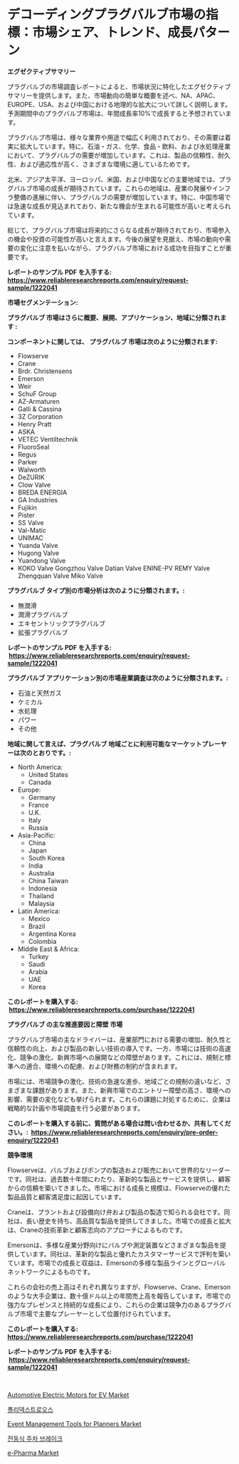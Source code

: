 <p><h1>デコーディングプラグバルブ市場の指標：市場シェア、トレンド、成長パターン</h1></p><p><strong>エグゼクティブサマリー</strong></p>
<p><p>プラグバルブの市場調査レポートによると、市場状況に特化したエグゼクティブサマリーを提供します。また、市場動向の簡単な概要を述べ、NA、APAC、EUROPE、USA、および中国における地理的な拡大について詳しく説明します。予測期間中のプラグバルブ市場は、年間成長率10%で成長すると予想されています。</p><p>プラグバルブ市場は、様々な業界や用途で幅広く利用されており、その需要は着実に拡大しています。特に、石油・ガス、化学、食品・飲料、および水処理産業において、プラグバルブの需要が増加しています。これは、製品の信頼性、耐久性、および適応性が高く、さまざまな環境に適しているためです。</p><p>北米、アジア太平洋、ヨーロッパ、米国、および中国などの主要地域では、プラグバルブ市場の成長が期待されています。これらの地域は、産業の発展やインフラ整備の進展に伴い、プラグバルブの需要が増加しています。特に、中国市場では急速な成長が見込まれており、新たな機会が生まれる可能性が高いと考えられています。</p><p>総じて、プラグバルブ市場は将来的にさらなる成長が期待されており、市場参入の機会や投資の可能性が高いと言えます。今後の展望を見据え、市場の動向や需要の変化に注意を払いながら、プラグバルブ市場における成功を目指すことが重要です。</p></p>
<p><strong>レポートのサンプル PDF を入手する: <a href="https://www.reliableresearchreports.com/enquiry/request-sample/1222041">https://www.reliableresearchreports.com/enquiry/request-sample/1222041</a></strong></p>
<p><strong>市場セグメンテーション:</strong></p>
<p><strong> プラグバルブ 市場はさらに概要、展開、アプリケーション、地域に分類されます :</strong></p>
<p><strong>コンポーネントに関しては、 プラグバルブ 市場は次のように分類されます: &nbsp;</strong></p>
<p><ul><li>Flowserve</li><li>Crane</li><li>Brdr. Christensens</li><li>Emerson</li><li>Weir</li><li>SchuF Group</li><li>AZ-Armaturen</li><li>Galli & Cassina</li><li>3Z Corporation</li><li>Henry Pratt</li><li>ASKA</li><li>VETEC Ventiltechnik</li><li>FluoroSeal</li><li>Regus</li><li>Parker</li><li>Walworth</li><li>DeZURIK</li><li>Clow Valve</li><li>BREDA ENERGIA</li><li>GA Industries</li><li>Fujikin</li><li>Pister</li><li>SS Valve</li><li>Val-Matic</li><li>UNIMAC</li><li>Yuanda Valve</li><li>Hugong Valve</li><li>Yuandong Valve</li><li>KOKO Valve
    Gongzhou Valve
    Datian Valve
    ENINE-PV
    REMY Valve
    Zhengquan Valve
    Miko Valve</li></ul></p>
<p><strong> プラグバルブ タイプ別の市場分析は次のように分類されます。:</strong></p>
<p><ul><li>無潤滑</li><li>潤滑プラグバルブ</li><li>エキセントリックプラグバルブ</li><li>拡張プラグバルブ</li></ul></p>
<p><strong>レポートのサンプル PDF を入手する: &nbsp;<a href="https://www.reliableresearchreports.com/enquiry/request-sample/1222041">https://www.reliableresearchreports.com/enquiry/request-sample/1222041</a></strong></p>
<p><strong> プラグバルブ アプリケーション別の市場産業調査は次のように分類されます。:</strong></p>
<p><ul><li>石油と天然ガス</li><li>ケミカル</li><li>水処理</li><li>パワー</li><li>その他</li></ul></p>
<p><strong>地域に関して言えば、プラグバルブ 地域ごとに利用可能なマーケットプレーヤーは次のとおりです。:</strong></p>
<p><ul>
    <li>
        North America:
        <ul>
            <li>United States</li>
            <li>Canada</li>
        </ul>
    </li>
    <li>
        Europe:
        <ul>
            <li>Germany</li>
            <li>France</li>
            <li>U.K.</li>
            <li>Italy</li>
            <li>Russia</li>
        </ul>
    </li>
    <li>
        Asia-Pacific:
        <ul>
            <li>China</li>
            <li>Japan</li>
            <li>South Korea</li>
            <li>India</li>
            <li>Australia</li>
            <li>China Taiwan</li>
            <li>Indonesia</li>
            <li>Thailand</li>
            <li>Malaysia</li>
        </ul>
    </li>
    <li>
        Latin America:
        <ul>
            <li>Mexico</li>
            <li>Brazil</li>
            <li>Argentina Korea</li>
            <li>Colombia</li>
        </ul>
    </li>
    <li>
        Middle East & Africa:
        <ul>
            <li>Turkey</li>
            <li>Saudi</li>
            <li>Arabia</li>
            <li>UAE</li>
            <li>Korea</li>
        </ul>
    </li>
    </ul></p>
<p><strong>このレポートを購入する: &nbsp;<a href="https://www.reliableresearchreports.com/purchase/1222041">https://www.reliableresearchreports.com/purchase/1222041</a></strong></p>
<p><strong>プラグバルブ の主な推進要因と障壁 市場</strong></p>
<p><p>プラグバルブ市場の主なドライバーは、産業部門における需要の増加、耐久性と信頼性の向上、および製品の新しい技術の導入です。一方、市場には技術の高速化、競争の激化、新興市場への展開などの障壁があります。これには、規制と標準への適合、環境への配慮、および財務の制約が含まれます。</p><p>市場には、市場競争の激化、技術の急速な進歩、地域ごとの規制の違いなど、さまざまな課題があります。また、新興市場でのエントリー障壁の高さ、環境への影響、需要の変化なども挙げられます。これらの課題に対処するために、企業は戦略的な計画や市場調査を行う必要があります。</p></p>
<p><strong>このレポートを購入する前に、質問がある場合は問い合わせるか、共有してください。:&nbsp; <a href="https://www.reliableresearchreports.com/enquiry/pre-order-enquiry/1222041">https://www.reliableresearchreports.com/enquiry/pre-order-enquiry/1222041</a></strong></p>
<p><strong>競争環境</strong></p>
<p><p>Flowserveは、バルブおよびポンプの製造および販売において世界的なリーダーです。同社は、過去数十年間にわたり、革新的な製品とサービスを提供し、顧客からの信頼を築いてきました。市場における成長と規模は、Flowserveの優れた製品品質と顧客満足度に起因しています。</p><p>Craneは、プラントおよび設備向け弁および製品の製造で知られる会社です。同社は、長い歴史を持ち、高品質な製品を提供してきました。市場での成長と拡大は、Craneの技術革新と顧客志向のアプローチによるものです。</p><p>Emersonは、多様な産業分野向けにバルブや測定装置などさまざまな製品を提供しています。同社は、革新的な製品と優れたカスタマーサービスで評判を築いています。市場での成長と収益は、Emersonの多様な製品ラインとグローバルネットワークによるものです。</p><p>これらの会社の売上高はそれぞれ異なりますが、Flowserve、Crane、Emersonのような大手企業は、数十億ドル以上の年間売上高を報告しています。市場での強力なプレゼンスと持続的な成長により、これらの企業は競争力のあるプラグバルブ市場で主要なプレーヤーとして位置付けられています。</p></p>
<p><strong>このレポートを購入する: &nbsp; <a href="https://www.reliableresearchreports.com/purchase/1222041">https://www.reliableresearchreports.com/purchase/1222041</a></strong></p>
<p><strong>レポートのサンプル PDF を入手する: &nbsp;<a href="https://www.reliableresearchreports.com/enquiry/request-sample/1222041">https://www.reliableresearchreports.com/enquiry/request-sample/1222041</a></strong><strong></strong></p>
<p>&nbsp;</p>
<p><p><a href="https://github.com/beatblasta/Market-Research-Report-List-2/blob/main/automotive-electric-motors-for-ev-market.md">Automotive Electric Motors for EV Market</a></p><p><a href="https://github.com/vsr06p4p49/Market-Research-Report-List-1/blob/main/2314264188763.md">폴리덱스트로오스</a></p><p><a href="https://issuu.com/reportprime-2/docs/event-management-tools-for-planners-market-size-20">Event Management Tools for Planners Market</a></p><p><a href="https://github.com/oajzkywllm460/Market-Research-Report-List-1/blob/main/7335792188762.md">전동식 주차 브레이크</a></p><p><a href="https://view.publitas.com/reportprime-1/e-pharma-market-size-share-trends-analysis-report-by-material-by-type-by-end-user-by-region-and-segment-forecasts-2023-2030/">e-Pharma Market</a></p></p>